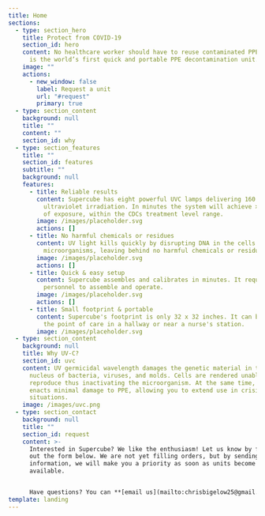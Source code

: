 ```yaml
---
title: Home
sections:
  - type: section_hero
    title: Protect from COVID-19
    section_id: hero
    content: No healthcare worker should have to reuse contaminated PPE. Supercube
      is the world’s first quick and portable PPE decontamination unit.
    image: ""
    actions:
      - new_window: false
        label: Request a unit
        url: "#request"
        primary: true
  - type: section_content
    background: null
    title: ""
    content: ""
    section_id: why
  - type: section_features
    title: ""
    section_id: features
    subtitle: ""
    background: null
    features:
      - title: Reliable results
        content: Supercube has eight powerful UVC lamps delivering 160 watts of
          ultraviolet irradiation. In minutes the system will achieve > 1J/cm^2
          of exposure, within the CDCs treatment level range.
        image: /images/placeholder.svg
        actions: []
      - title: No harmful chemicals or residues
        content: UV light kills quickly by disrupting DNA in the cells of
          microorganisms, leaving behind no harmful chemicals or residues.
        image: /images/placeholder.svg
        actions: []
      - title: Quick & easy setup
        content: Supercube assembles and calibrates in minutes. It requires no trained
          personnel to assemble and operate.
        image: /images/placeholder.svg
        actions: []
      - title: Small footprint & portable
        content: Supercube's footprint is only 32 x 32 inches. It can be set up close to
          the point of care in a hallway or near a nurse's station.
        image: /images/placeholder.svg
  - type: section_content
    background: null
    title: Why UV-C?
    section_id: uvc
    content: UV germicidal wavelength damages the genetic material in the cell
      nucleus of bacteria, viruses, and molds. Cells are rendered unable to
      reproduce thus inactivating the microorganism. At the same time, UVC
      enacts minimal damage to PPE, allowing you to extend use in crisis
      situations.
    image: /images/uvc.png
  - type: section_contact
    background: null
    title: ""
    section_id: request
    content: >-
      Interested in Supercube? We like the enthusiasm! Let us know by filling
      out the form below. We are not yet filling orders, but by sending us your
      information, we will make you a priority as soon as units become
      available.


      Have questions? You can **[email us](mailto:chrisbigelow25@gmail.com)** instead!
template: landing
---
```


